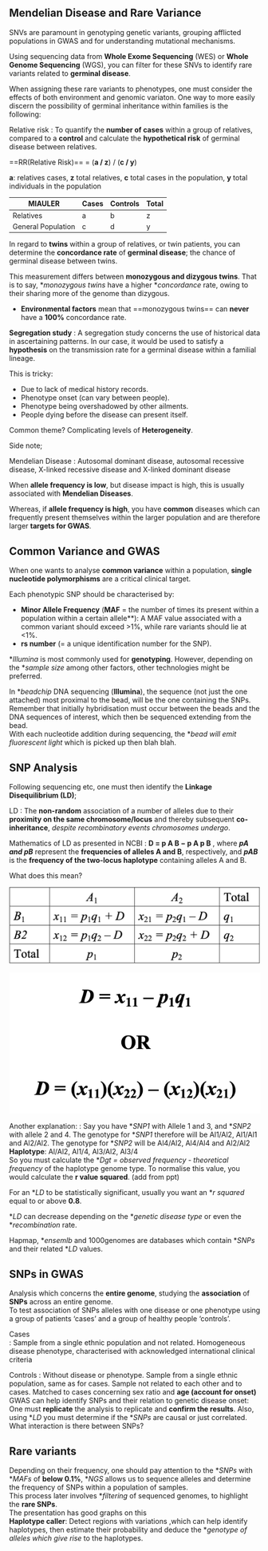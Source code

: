 ## Mendelian Disease and Rare Variance

SNVs are paramount in genotyping genetic variants, grouping afflicted populations in GWAS and for understanding mutational mechanisms.

Using sequencing data from **Whole Exome Sequencing** (WES) or **Whole Genome Sequencing** (WGS), you can filter for these SNVs to identify rare variants related to **germinal disease**. 

When assigning these rare variants to phenotypes, one must consider the effects of both environment and genomic variaton. One way to more easily discern the possibility of germinal inheritance within families is the following:

Relative risk
: To quantify the **number of cases** within a group of relatives, compared to a **control** and calculate the **hypothetical risk** of germinal disease between relatives.  

  ==RR(Relative Risk)== = (**a / z**) / (**c / y**)

**a**: relatives cases, **z** total relatives, **c** total cases in the population, **y** total individuals in the population

| MIAULER | Cases | Controls | Total |
| ----------- | -------- | -------- | -------- |
| Relatives  | a | b | z |
| General Population | c | d | y |

In regard to **twins** within a group of relatives, or twin patients, you can determine the **concordance rate** of **germinal disease**; the chance of germinal disease between twins.

This measurement differs between **monozygous and dizygous twins**. That is to say, **monozygous twins* have a higher **concordance* rate, owing to their sharing more of the genome than dizygous.

* **Environmental factors** mean that ==monozygous twins== can **never** have a **100%** concordance rate.  

**Segregation study**
: A segregation study concerns the use of historical data in ascertaining patterns. In our case, it would be used to satisfy a **hypothesis** on the transmission rate for a germinal disease within a familial lineage.

This is tricky:
* Due to lack of medical history records.
* Phenotype onset (can vary between people). 
* Phenotype being overshadowed by other ailments.
* People dying before the disease can present itself. 

Common theme? Complicating levels of **Heterogeneity**.

Side note; 

Mendelian Disease
: Autosomal dominant disease, autosomal recessive disease, X-linked recessive disease and X-linked dominant disease

When **allele frequency is low**, but disease impact is high, this is usually associated with **Mendelian Diseases**.

Whereas, if **allele frequency is high**, you have **common** diseases which can frequently present themselves within the larger population and are therefore larger **targets for GWAS**.

## Common Variance and GWAS

When one wants to analyse **common variance** within a population, **single nucleotide polymorphisms** are a critical clinical target. 

Each phenotypic SNP should be characterised by:
* **Minor Allele Frequency** (**MAF** = the number of times its present within a population within a certain allele**): A MAF value associated with a common variant should exceed >1%, while rare variants should lie at <1%.
* **rs number** (= a unique identification number for the SNP).


**Illumina* is most commonly used for **genotyping**. However, depending on the **sample size* among other factors, other technologies might be preferred.   

In **beadchip* DNA sequencing (**Illumina**), the sequence (not just the one attached) most proximal to the bead, will be the one containing the SNPs. Remember that initially hybridisation must occur between the beads and the DNA sequences of interest, which then be sequenced extending from the bead.  
With each nucleotide addition during sequencing, the **bead will emit fluorescent light* which is picked up then blah blah.

## SNP Analysis

 Following sequencing etc, one must then identify the **Linkage Disequilibrium (LD)**;   

LD
: The **non-random** association of a number of alleles due to their **proximity on the same chromosome/locus** and thereby subsequent **co-inheritance**, *despite recombinatory events chromosomes undergo*.

Mathematics of LD as presented in NCBI
: **D = p A B − p A p B** , where ***pA and pB*** represent the **frequencies of alleles A and B**, respectively, and ***pAB*** is the **frequency of the two-locus haplotype** containing alleles A and B.

What does this mean?

![Values for the LD formula are obtained by inserting values into a table such as this; SE](LDTABLE.png)

![alttext](LDCALC.png)

   
Another explanation:
  : Say you have **SNP1* with Allele 1 and 3, and **SNP2* with allele 2 and 4. The genotype for **SNP1* therefore will be Al1/Al2, Al1/Al1 and Al2/Al2. The genotype for **SNP2* will be Al4/Al2, Al4/Al4 and Al2/Al2  
    **Haplotype**: Al/Al2, Al1/4, Al3/Al2, Al3/4  
    So you must calculate the **Dgt \= observed frequency \- theoretical frequency* of the haplotype genome type. To normalise this value, you would calculate the **r value squared**. (add from ppt)  

For an **LD* to be statistically significant, usually you want an **r squared* equal to or above **0.8**.  

**LD* can decrease depending on the **genetic disease type* or even the **recombination* rate. 
 
 Hapmap, **ensemlb* and 1000genomes are databases which contain **SNPs* and their related **LD* values.

## SNPs in GWAS

 Analysis which concerns the **entire genome**, studying the **association** of **SNPs** across an entire genome.  
 To test association of SNPs alleles with one disease or one phenotype using a group of patients ‘cases’ and a group of healthy people ‘controls’.

Cases  
: Sample from a single ethnic population and not related. Homogeneous disease phenotype, characterised with acknowledged international clinical criteria  

Controls
: Without disease or phenotype. Sample from a single ethnic population, same as for cases. Sample not related to each other and to cases. Matched to cases concerning sex ratio and **age (account for onset)** GWAS can help identify SNPs and their relation to genetic disease onset: One must **replicate** the analysis to replicate and **confirm the results**. Also, using **LD* you must determine if the **SNPs* are causal or just correlated. What interaction is there between SNPs?

## Rare variants

Depending on their frequency, one should pay attention to the **SNPs* with **MAFs* of **below 0.1%**, **NGS* allows us to sequence alleles and determine the frequency of SNPs within a population of samples.  
This process later involves **filtering* of sequenced genomes, to highlight the **rare SNPs**.  
The presentation has good graphs on this  
**Haplotype caller**: Detect regions with variations ,which can help identify haplotypes, then estimate their probability and deduce the **genotype of alleles which give rise* to the haplotypes.

